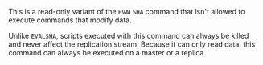This is a read-only variant of the `EVALSHA` command that isn't allowed to execute commands that modify data.

 Unlike `EVALSHA`, scripts executed with this command can always be killed and never affect the replication stream.
 Because it can only read data, this command can always be executed on a master or a replica.

